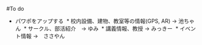 #To do

- パワポをアップする
  * 校内設備、建物、教室等の情報(GPS, AR) -> 池ちゃん
  * サークル、部活紹介　-> ゆみ
  * 講義情報、教授 -> みっきー
  * イベント情報 ->　ささやん
